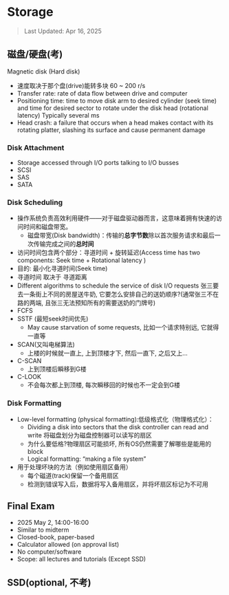 # Storage
> Last Updated: Apr 16, 2025

## 磁盘/硬盘(考)
Magnetic disk (Hard disk)
- 速度取决于那个盘(drive)能转多块 60 ~ 200 r/s
- Transfer rate: rate of data flow between drive and computer
- Positioning time: time to move disk arm to desired cylinder (seek time) and time for desired sector to rotate under the disk head (rotational latency)
Typically several ms
- Head crash: a failure that occurs when a head makes contact with its rotating platter, slashing its surface and cause permanent damage
### Disk Attachment
- Storage accessed through I/O ports talking to I/O busses
- SCSI
- SAS
- SATA
### Disk Scheduling
- 操作系统负责高效利用硬件——对于磁盘驱动器而言，这意味着拥有快速的访问时间和磁盘带宽。
  - 磁盘带宽(Disk bandwidth)：传输的**总字节数**除以首次服务请求和最后一次传输完成之间的**总时间**
- 访问时间包含两个部分：寻道时间 + 旋转延迟(Access time has two components: Seek time + Rotational latency )
- 目的: 最小化寻道时间(Seek time)
- 寻道时间 取决于 寻道距离
- Different algorithms to schedule the service of disk I/O requests
张三要去一条街上不同的房屋送牛奶, 它要怎么安排自己的送奶顺序?(通常张三不在路的两端, 且张三无法预知所有的需要送奶的门牌号)
- FCFS
- SSTF (最短seek时间优先)
  - May cause starvation of some requests, 比如一个请求特别远, 它就得一直等
- SCAN(又叫电梯算法)
  - 上楼的时候就一直上, 上到顶楼才下, 然后一直下, 之后又上...
- C-SCAN
  - 上到顶楼后瞬移到G楼
- C-LOOK
  - 不会每次都上到顶楼, 每次瞬移回的时候也不一定会到G楼

### Disk Formatting
- Low-level formatting (physical formatting):低级格式化（物理格式化）：
  - Dividing a disk into sectors that the disk controller can read and write 将磁盘划分为磁盘控制器可以读写的扇区
  - 为什么要低格?物理扇区可能损坏, 所有OS仍然需要了解哪些是能用的block
  - Logical formatting: “making a file system”
- 用于处理坏块的方法（例如使用扇区备用）
  - 每个磁道(track)保留一个备用扇区
  - 检测到错误写入后，数据将写入备用扇区，并将坏扇区标记为不可用

## Final Exam
- 2025 May 2, 14:00-16:00
- Similar to midterm
- Closed-book, paper-based
- Calculator allowed (on approval list)
- No computer/software
- Scope: all lectures and tutorials (Except SSD)

## SSD(optional, 不考)
